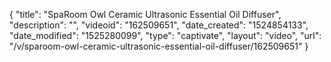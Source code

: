 {
    "title": "SpaRoom Owl Ceramic Ultrasonic Essential Oil Diffuser",
    "description": "",
    "videoid": "162509651",
    "date_created": "1524854133",
    "date_modified": "1525280099",
    "type": "captivate",
    "layout": "video",
    "url": "\/v\/sparoom-owl-ceramic-ultrasonic-essential-oil-diffuser\/162509651"
}